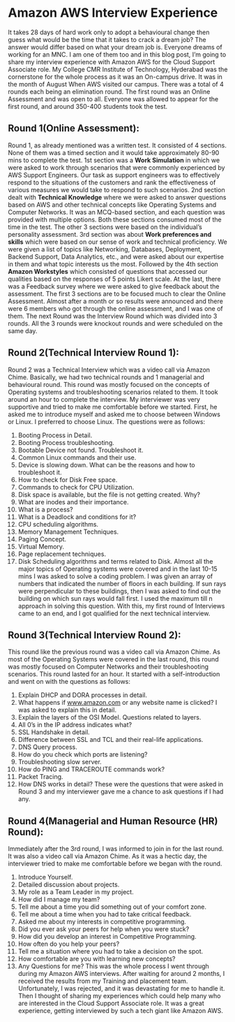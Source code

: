 # Amazon AWS Interview Experience 
It takes 28 days of hard work only to adopt a behavioural change then guess what would be the time that it takes to crack a dream job? The answer would differ based on what your dream job is. Everyone dreams of working for an MNC. I am one of them too and in this blog post, I’m going to share my interview experience with Amazon AWS for the Cloud Support Associate role. My College CMR Institute of Technology, Hyderabad was the cornerstone for the whole process as it was an On-campus drive. It was in the month of August When AWS visited our campus. There was a total of 4 rounds each being an elimination round. The first round was an Online Assessment and was open to all. Everyone was allowed to appear for the first round, and around 350-400 students took the test. 
## Round 1(Online Assessment): 
Round 1, as already mentioned was a written test. It consisted of 4 sections. None of them was a timed section and it would take approximately 80-90 mins to complete the test. 1st section was a **Work Simulation** in which we were asked to work through scenarios that were commonly experienced by AWS Support Engineers. Our task as support engineers was to effectively respond to the situations of the customers and rank the effectiveness of various measures we would take to respond to such scenarios. 2nd section dealt with **Technical Knowledge** where we were asked to answer questions based on AWS and other technical concepts like Operating Systems and Computer Networks. It was an MCQ-based section, and each question was provided with multiple options. Both these sections consumed most of the time in the test. The other 3 sections were based on the individual’s personality assessment. 3rd section was about **Work preferences and skills** which were based on our sense of work and technical proficiency. We were given a list of topics like Networking, Databases, Deployment, Backend Support, Data Analytics, etc., and were asked about our expertise in them and what topic interests us the most. Followed by the 4th section **Amazon Workstyles** which consisted of questions that accessed our qualities based on the responses of 5 points Likert scale. At the last, there was a Feedback survey where we were asked to give feedback about the assessment. The first 3 sections are to be focused much to clear the Online Assessment.
Almost after a month or so results were announced and there were 6 members who got through the online assessment, and I was one of them. The next Round was the Interview Round which was divided into 3 rounds. All the 3 rounds were knockout rounds and were scheduled on the same day. 
## Round 2(Technical Interview Round 1): 
Round 2 was a Technical Interview which was a video call via Amazon Chime. Basically, we had two technical rounds and 1 managerial and behavioural round. This round was mostly focused on the concepts of Operating systems and troubleshooting scenarios related to them. It took around an hour to complete the interview.
My interviewer was very supportive and tried to make me comfortable before we started. First, he asked me to introduce myself and asked me to choose between Windows or Linux. I preferred to choose Linux. The questions were as follows:
1.	Booting Process in Detail.
2.	Booting Process troubleshooting.
3.	Bootable Device not found. Troubleshoot it.
4.	Common Linux commands and their use.
5.	Device is slowing down. What can be the reasons and how to troubleshoot it.
6.	How to check for Disk Free space.
7.	Commands to check for CPU Utilization.
8.	Disk space is available, but the file is not getting created. Why?
9.	What are inodes and their importance.
10.	What is a process?
11.	What is a Deadlock and conditions for it?
12.	CPU scheduling algorithms.
13.	Memory Management Techniques.
14.	Paging Concept.
15.	Virtual Memory.
16.	Page replacement techniques.
17.	Disk Scheduling algorithms and terms related to Disk.
Almost all the major topics of Operating systems were covered and in the last 10-15 mins I was asked to solve a coding problem. I was given an array of numbers that indicated the number of floors in each building. If sun rays were perpendicular to these buildings, then I was asked to find out the building on which sun rays would fall first. 
I used the maximum till n approach in solving this question.
With this, my first round of Interviews came to an end, and I got qualified for the next technical interview.

## Round 3(Technical Interview Round 2):                
This round like the previous round was a video call via Amazon Chime. As most of the Operating Systems were covered in the last round, this round was mostly focused on Computer Networks and their troubleshooting scenarios. This round lasted for an hour. It started with a self-introduction and went on with the questions as follows:
1.	Explain DHCP and DORA processes in detail.
2.	What happens if www.amazon.com or any website name is clicked? I was asked to explain this in detail.
3.	Explain the layers of the OSI Model. Questions related to layers.
4.	All 0’s in the IP address indicates what?
5.	SSL Handshake in detail.
6.	Difference between SSL and TCL and their real-life applications.
7.	DNS Query process.
8.	How do you check which ports are listening?
9.	Troubleshooting slow server.
10.	How do PING and TRACEROUTE commands work?
11.	Packet Tracing.
12.	How DNS works in detail?
These were the questions that were asked in Round 3 and my interviewer gave me a chance to ask questions if I had any.
## Round 4(Managerial and Human Resource (HR) Round):
Immediately after the 3rd round, I was informed to join in for the last round. It was also a video call via Amazon Chime. As it was a hectic day, the interviewer tried to make me comfortable before we began with the round.
1.	Introduce Yourself.
2.	Detailed discussion about projects.
3.	My role as a Team Leader in my project.
4.	How did I manage my team?
5.	Tell me about a time you did something out of your comfort zone.
6.	Tell me about a time when you had to take critical feedback.
7.	Asked me about my interests in competitive programming.
8.	Did you ever ask your peers for help when you were stuck?
9.	How did you develop an interest in Competitive Programming.
10.	How often do you help your peers?
11.	Tell me a situation where you had to take a decision on the spot.
12.	How comfortable are you with learning new concepts?
13.	Any Questions for me?
This was the whole process I went through during my Amazon AWS interviews. After waiting for around 2 months, I received the results from my Training and placement team. Unfortunately, I was rejected, and it was devastating for me to handle it. Then I thought of sharing my experiences which could help many who are interested in the Cloud Support Associate role. It was a great experience, getting interviewed by such a tech giant like Amazon AWS.


